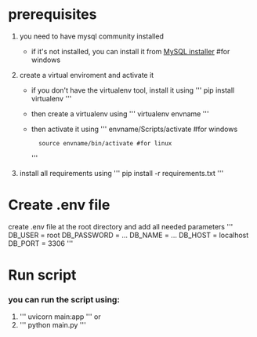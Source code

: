 # prerequisites
1. you need to have mysql community installed 
    - if it's not installed, you can install it from [MySQL installer](https://dev.mysql.com/downloads/installer/) #for windows

2. create a virtual enviroment and activate it
    - if you don't have the virtualenv tool, install it using
        '''
            pip install virtualenv
        '''
    - then create a virtualenv using
        '''
            virtualenv envname
        '''
    - then activate it using
        '''
            envname/Scripts/activate  #for windows
            
            source envname/bin/activate #for linux
        '''

3. install all requirements using
    '''
        pip install -r requirements.txt
    '''

# Create .env file
create .env file at the root directory and add all needed parameters
    '''
        DB_USER = root
        DB_PASSWORD = ...
        DB_NAME = ...
        DB_HOST = localhost
        DB_PORT = 3306
    '''

# Run script
### you can run the script using:
1. 
    '''
    uvicorn main:app
    '''
or
2. 
    '''
    python main.py
    '''